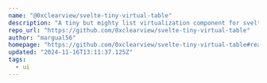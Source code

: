 ```yaml
---
name: "@0xclearview/svelte-tiny-virtual-table"
description: "A tiny but mighty list virtualization component for svelte, with zero dependencies 💪"
repo_url: "https://github.com/0xclearview/svelte-tiny-virtual-table"
author: "margual56"
homepage: "https://github.com/0xclearview/svelte-tiny-virtual-table#readme"
updated: "2024-11-16T13:11:37.125Z"
tags: 
  - ui
---
```

